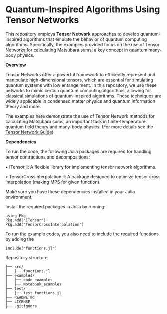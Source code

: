 # Quantum-Inspired Algorithms Using Tensor Networks
This repository employs **Tensor Network** approaches to develop quantum-inspired algorithms that emulate the behavior of quantum computing algorithms. Specifically, the examples provided focus on the use of Tensor Networks for calculating Matsubara sums, a key concept in quantum many-body physics. 


**Overview**

Tensor Networks offer a powerful framework to efficiently represent and manipulate high-dimensional tensors, which are essential for simulating quantum systems with low entangelment. In this repository, we use these networks to mimic certain quantum computing algorithms, allowing for classical simulations of quantum-inspired algorithms. These techniques are widely applicable in condensed matter physics and quantum information theory and more.

The examples here demonstrate the use of Tensor Network methods for calculating Matsubara sums, an important task in finite-temperature quantum field theory and many-body physics. (For more details see the [Tensor Network Guide](Tensor_Network_2.pdf))

**Dependencies**

To run the code, the following Julia packages are required for handling tensor contractions and decompositions:

•	ITensor.jl: A flexible library for implementing tensor network algorithms.

•	TensorCrossInterpolation.jl: A package designed to optimize tensor cross interpolation (making MPS for given function).

Make sure you have these dependencies installed in your Julia environment.

Install the required packages in Julia by running:

    using Pkg
    Pkg.add("ITensor")
    Pkg.add("TensorCrossInterpolation")

To run the example codes, you also need to include the required functions by adding the 

    include("functions.jl")

Repository structure

    ├── src/
    │   ├── functions.jl        
    ├── examples/
    │   ├── code_examples         
    │   ├── Notebook_examples        
    ├── test/
    │   ├── test_functions.jl  
    ├── README.md               
    ├── LICENSE                 
    ├── .gitignore              



